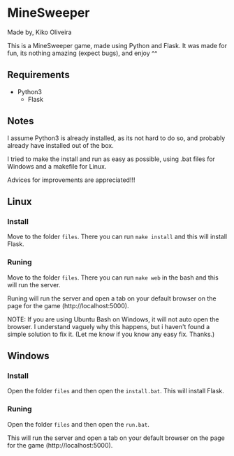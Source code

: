 # MineSweeper
Made by, Kiko Oliveira

This is a MineSweeper game, made using Python and Flask.
It was made for fun, its nothing amazing (expect bugs), and enjoy ^^

## Requirements

* Python3
  * Flask

## Notes

I assume Python3 is already installed, as its not hard to do so, and probably already have installed out of the box.

I tried to make the install and run as easy as possible, using .bat files for Windows and a makefile for Linux.

Advices for improvements are appreciated!!!


## Linux

### Install

Move to the folder `files`.
There you can run `make install` and this will install Flask.

### Runing

Move to the folder `files`.
There you can run `make web` in the bash and this will run the server.

Runing will run the server and open a tab on your default browser on the page for the game (http://localhost:5000).

NOTE: If you are using Ubuntu Bash on Windows, it will not auto open the browser. I understand vaguely why this happens, but i haven't found a simple solution to fix it.
(Let me know if you know any easy fix. Thanks.)


## Windows

### Install

Open the folder `files` and then open the `install.bat`.
This will install Flask.

### Runing

Open the folder `files` and then open the `run.bat`.

This will run the server and open a tab on your default browser on the page for the game (http://localhost:5000).
